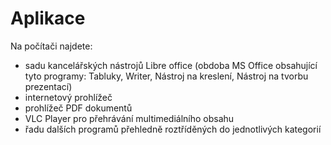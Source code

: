 # Aplikace

Na počítači najdete:

* sadu kancelářských nástrojů Libre office (obdoba MS Office obsahující tyto programy: Tabluky, Writer, Nástroj na kreslení, Nástroj na tvorbu prezentací)
* internetový prohlížeč
* prohlížeč PDF dokumentů
* VLC Player pro přehrávání multimediálního obsahu
* řadu dalších programů přehledně roztříděných do jednotlivých kategorií
